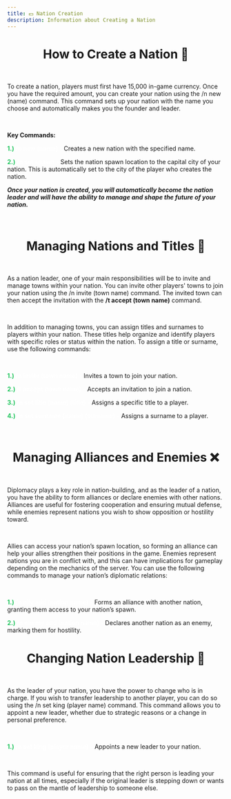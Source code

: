 ```yaml
---
title: 💵 Nation Creation
description: Information about Creating a Nation
---
```


<center><h1><b></b>How to Create a Nation 🏰</b></h1></center>

<br>

To create a nation, players must first have 15,000 in-game currency. Once you have the required amount, you can create your nation using the /n new (name) command. This command sets up your nation with the name you choose and automatically makes you the founder and leader. 

<br>

**Key Commands:**

<span style="color:#22c55e;"><b>1.) </b></span> <span style="color:#FFFFFF"><b>/n new (name) -</b></span> Creates a new nation with the specified name.


<span style="color:#22c55e;"><b>2.) </b></span> <span style="color:#FFFFFF"><b>/n set spawn -</b></span> Sets the nation spawn location to the capital city of your nation. This is automatically set to the city of the player who creates the nation.


***Once your nation is created, you will automatically become the nation leader and will have the ability to manage and shape the future of your nation.***

<br>

<center><h1><b></b>Managing Nations and Titles 📝</b></h1></center>

<br>

As a nation leader, one of your main responsibilities will be to invite and manage towns within your nation. You can invite other players' towns to join your nation using the /n invite (town name) command. The invited town can then accept the invitation with the **/t accept (town name)** command.

<br>

In addition to managing towns, you can assign titles and surnames to players within your nation. These titles help organize and identify players with specific roles or status within the nation. To assign a title or surname, use the following commands:

<br>

<span style="color:#22c55e;"><b>1.) </b></span> <span style="color:#FFFFFF"><b>/n invite (town name) -</b></span> Invites a town to join your nation.


<span style="color:#22c55e;"><b>2.) </b></span> <span style="color:#FFFFFF"><b>/t accept (town name) -</b></span> Accepts an invitation to join a nation.


<span style="color:#22c55e;"><b>3.) </b></span> <span style="color:#FFFFFF"><b>/n set title (name) (title) -</b></span> Assigns a specific title to a player.


<span style="color:#22c55e;"><b>4.) </b></span> <span style="color:#FFFFFF"><b>/n set surname (name) (surname) -</b></span> Assigns a surname to a player.

<br>

<center><h1><b></b>Managing Alliances and Enemies ❌</b></h1></center>

<br>

Diplomacy plays a key role in nation-building, and as the leader of a nation, you have the ability to form alliances or declare enemies with other nations. Alliances are useful for fostering cooperation and ensuring mutual defense, while enemies represent nations you wish to show opposition or hostility toward.

<br>

Allies can access your nation’s spawn location, so forming an alliance can help your allies strengthen their positions in the game.
Enemies represent nations you are in conflict with, and this can have implications for gameplay depending on the mechanics of the server.
You can use the following commands to manage your nation’s diplomatic relations:

<br>

<span style="color:#22c55e;"><b>1.) </b></span> <span style="color:#FFFFFF"><b>/n ally add (nation name) -</b></span> Forms an alliance with another nation, granting them access to your nation’s spawn.

<span style="color:#22c55e;"><b>2.) </b></span> <span style="color:#FFFFFF"><b>/n enemy add (nation name) -</b></span> Declares another nation as an enemy, marking them for hostility.


<center><h1><b></b>Changing Nation Leadership 👑</b></h1></center>

<br>

As the leader of your nation, you have the power to change who is in charge. If you wish to transfer leadership to another player, you can do so using the /n set king (player name) command. This command allows you to appoint a new leader, whether due to strategic reasons or a change in personal preference.

<br>

<span style="color:#22c55e;"><b>1.) </b></span> <span style="color:#FFFFFF"><b>/n set king (player name) -</b></span> Appoints a new leader to your nation.

<br>

This command is useful for ensuring that the right person is leading your nation at all times, especially if the original leader is stepping down or wants to pass on the mantle of leadership to someone else.